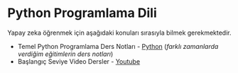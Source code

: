 # Python Programlama Dili
Yapay zeka öğrenmek için aşağıdaki konuları sırasıyla bilmek gerekmektedir.
* Temel Python Programlama Ders Notları - [Python](1_python-programming/readme.md) (_farklı zamanlarda verdiğim eğitimlerin ders notları_)
* Başlangıç Seviye Video Dersler - [Youtube](1_python-programming/youtube.md)
